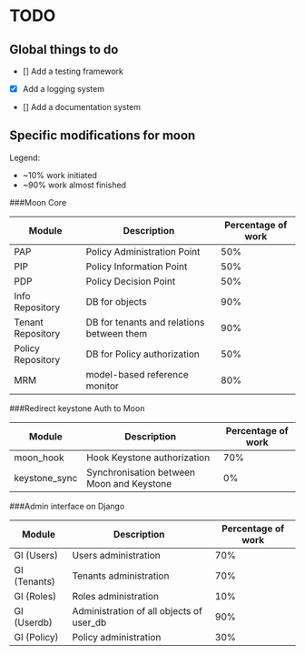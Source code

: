 TODO
====

Global things to do
-------------------

- [] Add a testing framework
- [x] Add a logging system
- [] Add a documentation system

Specific modifications for moon
-------------------------------

Legend:
- ~10% work initiated
- ~90% work almost finished

###Moon Core

| Module            | Description                               | Percentage of work |
| ----------------- | ----------------------------------------- | ------------------ |
| PAP               | Policy Administration Point               | 50%                |
| PIP               | Policy Information Point                  | 50%                |
| PDP               | Policy Decision Point                     | 50%                |
| Info Repository   | DB for objects                            | 90%                |
| Tenant Repository | DB for tenants and relations between them | 90%                |
| Policy Repository | DB for Policy authorization               | 50%                |
| MRM               | model-based reference monitor             | 80%                |

###Redirect keystone Auth to Moon

| Module        | Description                               | Percentage of work |
| ------------- | ----------------------------------------- | ------------------ |
| moon_hook     | Hook Keystone authorization               | 70%                |
| keystone_sync | Synchronisation between Moon and Keystone | 0%                 |

###Admin interface on Django

|Module       | Description                              | Percentage of work |
|------------ | ---------------------------------------- | ------------------ |
|GI (Users)   | Users administration                     | 70%                |
|GI (Tenants) | Tenants administration                   | 70%                |
|GI (Roles)   | Roles administration                     | 10%                |
|GI (Userdb)  | Administration of all objects of user_db | 90%                |
|GI (Policy)  | Policy administration                    | 30%                |
